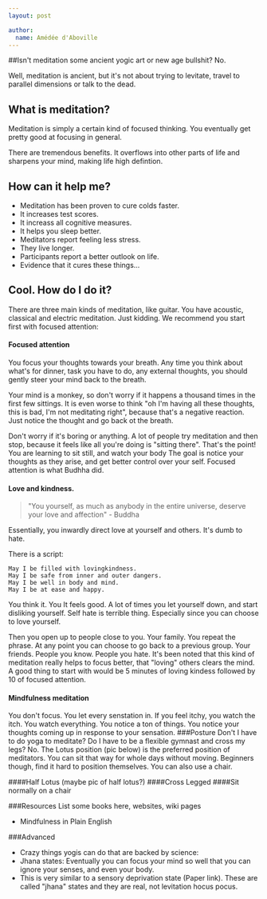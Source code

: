 ```yaml
---
layout: post

author:
  name: Amédée d'Aboville
---
```


##Isn't meditation some ancient yogic art or new age bullshit?
No.

Well, meditation is ancient, but it's not about trying to levitate, travel to parallel dimensions or talk to the dead.

## What is meditation?

Meditation is simply a certain kind of focused thinking. You eventually get pretty good at focusing in general.

There are tremendous benefits. It overflows into other parts of life and sharpens your mind, making life high defintion.

## How can it help me? 
*   Meditation has been proven to cure colds faster.
*   It increases test scores.
*   It increass all cognitive measures.
*   It helps you sleep better.
*   Meditators report feeling less stress.
*   They live longer.
*   Participants report a better outlook on life.
*   Evidence that it cures these things...

## Cool. How do I do it?  
There are three main kinds of meditation, like guitar. You have acoustic, classical and electric meditation. Just kidding.
We recommend you start first with focused attention:

#### Focused attention 
You focus your thoughts towards your breath. Any time you think about what's for dinner, task you have to do, any external thoughts, you should
gently steer your mind back to the breath.


Your mind is a monkey, so don't worry if it happens a thousand times in the first few sittings. It is even worse to think "oh I'm having all
these thoughts, this is bad, I'm not meditating right", because that's a negative reaction. Just notice the thought and go back ot the breath.


Don't worry if it's boring or anything. A lot of people try meditation and then stop, because it feels like all you're doing is "sitting there". That's the point!
You are learning to sit still, and watch your body
The goal is notice your thoughts as they arise, and get better control over your self. Focused attention is what Budhha did.

#### Love and kindness.  
> "You yourself, as much as anybody in the entire universe, deserve your love and affection" - Buddha

Essentially, you inwardly direct love at yourself and others. It's dumb to hate. 

There is a script:

    May I be filled with lovingkindness.
    May I be safe from inner and outer dangers.
    May I be well in body and mind.
    May I be at ease and happy.

You think it. You It feels good. A lot of times you let yourself down, and start disliking yourself. Self hate is terrible thing. Especially since you can choose to love yourself.

Then you open up to people close to you. Your family. You repeat the phrase. At any point you can choose to go back to a previous group.
Your friends. People you know. People you hate.
It's been noted that this kind of meditation really helps to focus better, that "loving" others clears the mind. A good thing to start with would be 5 minutes of loving kindess followed by 10 of
focused attention.

#### Mindfulness meditation 
You don't focus. You let every senstation in. If you feel itchy, you watch the itch. You watch everything.
You notice a ton of things. You notice your thoughts coming up in response to your sensation.
###Posture
Don't I have to do yoga to meditate? Do I have to be a flexible gymnast and cross my legs?
No. The Lotus position (pic below) is the preferred position of meditators. You can sit that way for whole days without moving.
Beginners though, find it hard to position themselves. You can also use a chair.

####Half Lotus
(maybe pic of half lotus?)
####Cross Legged
####Sit normally on a chair

###Resources
List some books here, websites, wiki pages
*    Mindfulness in Plain English

###Advanced
*    Crazy things yogis can do that are backed by science:
*    Jhana states: Eventually you can focus your mind so well that you can ignore your senses, and even your body.
*    This is very similar to a sensory deprivation state (Paper link). These are called "jhana" states and they are real, not levitation hocus pocus. 
